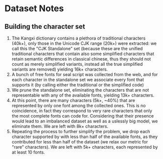 # Dataset Notes

## Building the character set

1. The Kangxi dictionary contains a plethora of traditional characters (40k+), only those in the Unicode CJK range (20k+) were extracted: we call this the "CJK Standalone" set (because these are the unified traditional characters that contain also some simplified characters that retain semantic differences in classical chinese, thus they should not count as merely simplified variants, instead all the true simplified variants are removed) yielding 16k+ characters.
2. A bunch of free fonts for seal script was collected from the web, and for each character in the standalone set we associate every font that supports it (by calling either the traditional or the simplified code)
3. We prune the standalone set, eliminating the characters that are not representable with any of the available fonts, yielding 13k+ characters.
4. At this point, there are many characters (5k+, ~40%) that are represented by only one font among the collected ones. This is no coincidence, in fact they correspond to very rare characters that only the most complete fonts can code for. Considering that their presence would lead to an imbalanced dataset as well as a uslessly big model, we eliminate them. We are left with 8k+ characters.
5. Repeating the process to further simplify the problem, we drop each character supported by with less than half of the available fonts, as they contributed for less than half of the dataset (we relax our metric for "rare" characters). We are left with 5k+ characters, each represented by at least 10 fonts.